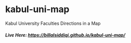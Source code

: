 # kabul-uni-map
Kabul University Faculties Directions in a Map 
##### Live Here: https://billalsiddiqi.github.io/kabul-uni-map/
